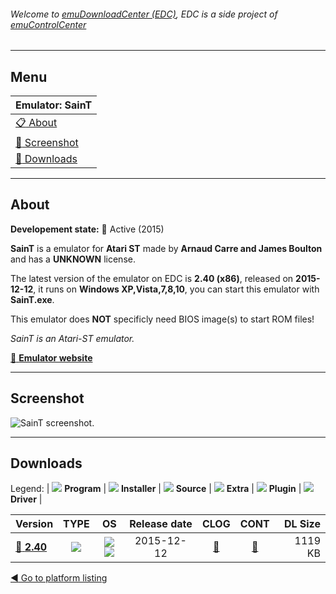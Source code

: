 ###### Welcome to [emuDownloadCenter (EDC)](https://github.com/PhoenixInteractiveNL/emuDownloadCenter/wiki/), EDC is a side project of [emuControlCenter](https://github.com/PhoenixInteractiveNL/emuControlCenter/wiki/)
***
## Menu
| **Emulator: SainT** |
|:---------|
| [:clipboard: About](#about) |
| [:sunrise: Screenshot](#screenshot) |
| [:floppy_disk: Downloads](#downloads) |
***
## About
**Developement state:** :large_blue_circle: Active (2015)

**SainT** is a emulator for **Atari ST** made by **Arnaud Carre and James Boulton** and has a **UNKNOWN** license.

The latest version of the emulator on EDC is **2.40 (x86)**, released on **2015-12-12**, it runs on **Windows XP,Vista,7,8,10**, you can start this emulator with **SainT.exe**.

This emulator does **NOT** specificly need BIOS image(s) to start ROM files!

_SainT is an Atari-ST emulator._

[:link: **Emulator website**](http://leonard.oxg.free.fr/)
***
## Screenshot
![](https://raw.githubusercontent.com/PhoenixInteractiveNL/emuDownloadCenter/master/hooks/saint/emulator_screen_01.jpg "SainT screenshot.")
***
## Downloads
Legend:
| ![](https://raw.githubusercontent.com/wiki/PhoenixInteractiveNL/emuDownloadCenter/images_misc/icon_program_24.png) **Program** | 
![](https://raw.githubusercontent.com/wiki/PhoenixInteractiveNL/emuDownloadCenter/images_misc/icon_installer_24.png) **Installer** | 
![](https://raw.githubusercontent.com/wiki/PhoenixInteractiveNL/emuDownloadCenter/images_misc/icon_source_code_24.png) **Source** | 
![](https://raw.githubusercontent.com/wiki/PhoenixInteractiveNL/emuDownloadCenter/images_misc/icon_extra_24.png) **Extra** | 
![](https://raw.githubusercontent.com/wiki/PhoenixInteractiveNL/emuDownloadCenter/images_misc/icon_plugin_24.png) **Plugin** | 
![](https://raw.githubusercontent.com/wiki/PhoenixInteractiveNL/emuDownloadCenter/images_misc/icon_driver_24.png) **Driver** | 
 
| Version | TYPE | OS | Release date | CLOG | CONT | DL Size |
|:--------|:----:|:--:|:------------:|:----:|:----:|--------:|
| [:floppy_disk: **2.40**](https://github.com/PhoenixInteractiveNL/edc-repo0005/raw/master/saint/2.40.7z) | ![](https://raw.githubusercontent.com/wiki/PhoenixInteractiveNL/emuDownloadCenter/images_misc/icon_program_24.png) | ![](https://raw.githubusercontent.com/wiki/PhoenixInteractiveNL/emuDownloadCenter/images_misc/logo_windows_24.png)![](https://raw.githubusercontent.com/wiki/PhoenixInteractiveNL/emuDownloadCenter/images_misc/icon_32-bit_24.png) | 2015-12-12 | [:page_facing_up:](https://github.com/PhoenixInteractiveNL/edc-repo0005/blob/master/saint/2.40_changelog.txt) | [:mag_right:](https://github.com/PhoenixInteractiveNL/edc-repo0005/blob/master/saint/2.40_contents.txt) | 1119 KB |

[:arrow_backward: Go to platform listing](https://github.com/PhoenixInteractiveNL/emuDownloadCenter/wiki/EDC-Platform-List)
